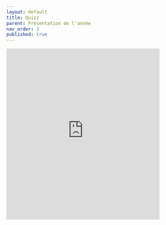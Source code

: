 ```yaml
---
layout: default
title: Quizz
parent: Présentation de l'année
nav_order: 3
published: true
---
```


<iframe src="https://rollauda.github.io/diaporamas/diapos/dgemc/quizz-intro.html" width="80%" height="450px" frameborder="0"></iframe>
